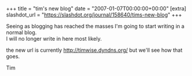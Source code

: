 +++
title = "tim's new blog"
date = "2007-01-07T00:00:00+00:00"
[extra]
slashdot_url = "https://slashdot.org/journal/158640/tims-new-blog"
+++

<p>Seeing as blogging has reached the masses I'm going to start writing in a normal blog.<br>I will no longer write in here most likely.</p>
<p>the new url is currently <a href="http://timwise.dyndns.org/">http://timwise.dyndns.org/</a> but we'll see how that goes.</p>
<p>Tim</p>

